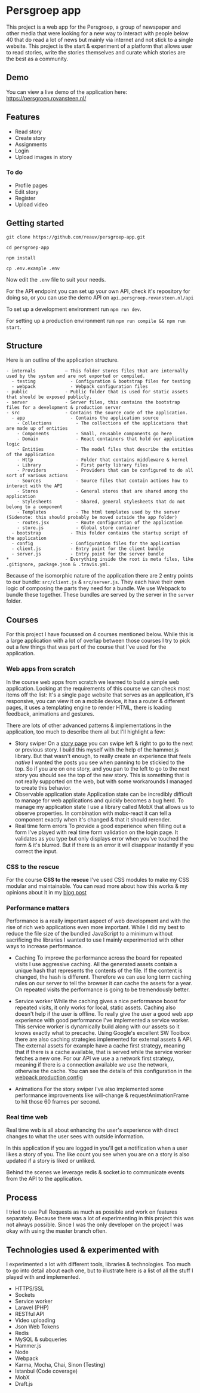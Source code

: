 # Persgroep app

This project is a web app for the Persgroep, a group of newspaper and other media that were looking
for a new way to interact with people below 40 that do read a lot of news but mainly via internet
and not stick to a single website. This project is the start & experiment of a platform that
allows user to read stories, write the stories themselves and curate which stories are the
best as a community.

## Demo
You can view a live demo of the application here:
https://persgroep.rovansteen.nl/

## Features
* Read story
* Create story
* Assignments
* Login
* Upload images in story

### To do
* Profile pages
* Edit story
* Register
* Upload video

## Getting started
`git clone https://github.com/reauv/persgroep-app.git`

`cd persgroep-app`

`npm install`

`cp .env.example .env`

Now edit the `.env` file to suit your needs.

For the API endpoint you can set up your own API, check it's repository for doing so, or you can use the demo API on `api.persgroep.rovansteen.nl/api`


To set up a development environment run `npm run dev`.

For setting up a production environment run `npm run compile && npm run start`.

## Structure
Here is an outline of the application structure.
```
- internals           – This folder stores files that are internally used by the system and are not exported or compiled.
  - testing             - Configuration & bootstrap files for testing
  - webpack             - Webpack configuration files
- public              - Public folder that is used for static assets that should be exposed publicly.
- server              - Server files, this contains the bootstrap files for a development & production server
- src                 - Contains the source code of the application.
  - app                 - Contains the application source
    - Collections         - The collections of the applications that are made up of entities
    - Components          - Small, reusable components go here
    - Domain              - React containers that hold our application logic
    - Entities            - The model files that describe the entities of the application
    - Http                - Folder that contains middleware & kernel
    - Library             - First party library files
    - Providers           - Providers that can be configured to do all sort of various actions
    - Sources             - Source files that contain actions how to interact with the API
    - Stores              - General stores that are shared among the application
    - Stylesheets         - Shared, general stylesheets that do not belong to a component
    - Templates           - The html templates used by the server (Sidenote: this should probably be moved outside the app folder)
    - routes.jsx          - Route configuration of the application
    - store.js            - Global store container
  - bootstrap           - This folder contains the startup script of the application
  - config              - Configuration files for the application
  - client.js           - Entry point for the client bundle
  - server.js           - Entry point for the server bundle
*                     - Everything inside the root is meta files, like .gitignore, package.json & .travis.yml.
```

Because of the isomorphic nature of the application there are 2 entry points to our bundle: `src/client.js` & `src/server.js`.
They each have their own logic of composing the parts they need for a bundle. We use Webpack to bundle these together.
These bundles are served by the server in the `server` folder.

## Courses
For this project I have focussed on 4 courses mentioned below. While this is a large application with
a lot of overlap between those courses I try to pick out a few things that was part of the course that
I've used for the application.

### Web apps from scratch
In the course web apps from scratch we learned to build a simple web application.
Looking at the requirements of this course we can check most items off the list:
It's a single page website that serves as an application, it's responsive, you
can view it on a mobile device, it has a router & different pages, it uses
a templating engine to render HTML, there is loading feedback, animations and
gestures.

There are lots of other advanced patterns & implementations in the application,
too much to describe them all but I'll highlight a few:
* Story swiper
On a [story page](https://persgroep.rovansteen.nl/story/1) you can swipe left & right
to go to the next or previous story. I build this myself with the help of the
hammer.js library.
But that wasn't enough, to really create an experience that feels *native*
I wanted the posts you see when panning to be stickied to the top. So if you are
on one story, and you pan to the left to go to the next story you should see the
top of the new story. This is something that is not really supported on the web,
but with some workarounds I managed to create this behavior.
* Observable application state
Application state can be incredibly difficult to manage for web applications and
quickly becomes a bug herd. To manage my application state I use a library called
MobX that allows us to observe properties. In combination with mobx-react it can
tell a component exactly when it's changed & that it should rerender.
* Real time form errors
To provide a good experience when filling out a form I've played with real time
form validation on the login page. It validates as you type but only displays error
when you've touched the form & it's blurred. But if there is an error it will
disappear instantly if you correct the input.

### CSS to the rescue
For the course **CSS to the rescue** I've used CSS modules to make my CSS modular
and maintainable. You can read more about how this works & my opinions about it
in my [blog post](https://medium.com/@reauv/css-modules-78186e2b838f#.4eeujkti7)

### Performance matters
Performance is a really important aspect of web development and with the rise
of rich web applications even more important. While I did my best to reduce the
file size of the bundled JavaScript to a minimum without sacrificing the libraries
I wanted to use I mainly experimented with other ways to increase performance.

* Caching
To improve the performance across the board for repeated visits I use aggressive
caching. All the generated assets contain a unique hash that represents the contents
of the file. If the content is changed, the hash is different. Therefore we can
use long term caching rules on our server to tell the browser it can cache the
assets for a year. On repeated visits the performance is going to be tremendously
better.

* Service worker
While the caching gives a nice performance boost for repeated visits, it only
works for local, static assets. Caching also doesn't help if the user is offline.
To really give the user a good web app experience with good performance I've
implemented a service worker. This service worker is dynamically build along with
our assets so it knows exactly what to precache. Using Google's excellent SW Toolbox
there are also caching strategies implemented for external assets & API.
The external assets for example have a cache first strategy, meaning that if there
is a cache available, that is served while the service worker fetches a new one.
For our API we use a a network first strategy, meaning if there is a connection
available we use the network, otherwise the cache.
You can see the details of this configuration in the [webpack production config](https://github.com/reauv/persgroep-app/blob/master/internals/webpack/client.production.js)

* Animations
For the story swiper I've also implemented some performance improvements like
will-change & requestAnimationFrame to hit those 60 frames per second.

### Real time web
Real time web is all about enhancing the user's experience with direct changes
to what the user sees with outside information.

In this application if you are logged in you'll get a notification when a user
likes a story of you. The like count you see when you are on a story is also
updated if a story is liked or unliked.

Behind the scenes we leverage redis & socket.io to communicate events from the API
to the application.

## Process
I tried to use Pull Requests as much as possible and work on features separately.
Because there was a lot of experimenting in this project this was not always
possible. Since I was the only developer on the project I was okay with using the
master branch often.

## Technologies used & experimented with
I experimented a lot with different tools, libraries & technologies. Too much to go into detail about each one,
but to illustrate here is a list of all the stuff I played with and implemented.
* HTTPS/SSL
* Sockets
* Service worker
* Laravel (PHP)
* RESTful API
* Video uploading
* Json Web Tokens
* Redis
* MySQL & subqueries
* Hammer.js
* Node
* Webpack
* Karma, Mocha, Chai, Sinon (Testing)
* Istanbul (Code coverage)
* MobX
* Draft.js
